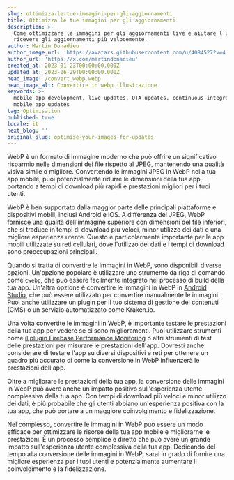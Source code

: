 ```yaml
---
slug: ottimizza-le-tue-immagini-per-gli-aggiornamenti
title: Ottimizza le tue immagini per gli aggiornamenti
description: >-
  Come ottimizzare le immagini per gli aggiornamenti live e aiutare l'utente a
  ricevere gli aggiornamenti più velocemente.
author: Martin Donadieu
author_image_url: 'https://avatars.githubusercontent.com/u/4084527?v=4'
author_url: 'https://x.com/martindonadieu'
created_at: 2023-01-23T00:00:00.000Z
updated_at: 2023-06-29T00:00:00.000Z
head_image: /convert_webp.webp
head_image_alt: Convertire in webp illustrazione
keywords: >-
  mobile app development, live updates, OTA updates, continuous integration,
  mobile app updates
tag: Optimisation
published: true
locale: it
next_blog: ''
original_slug: optimise-your-images-for-updates
---
```

WebP è un formato di immagine moderno che può offrire un significativo risparmio nelle dimensioni dei file rispetto al JPEG, mantenendo una qualità visiva simile o migliore. Convertendo le immagini JPEG in WebP nella tua app mobile, puoi potenzialmente ridurre le dimensioni della tua app, portando a tempi di download più rapidi e prestazioni migliori per i tuoi utenti.

WebP è ben supportato dalla maggior parte delle principali piattaforme e dispositivi mobili, inclusi Android e iOS. A differenza del JPEG, WebP fornisce una qualità dell'immagine superiore con dimensioni del file inferiori, che si traduce in tempi di download più veloci, minor utilizzo dei dati e una migliore esperienza utente. Questo è particolarmente importante per le app mobili utilizzate su reti cellulari, dove l'utilizzo dei dati e i tempi di download sono preoccupazioni principali.

Quando si tratta di convertire le immagini in WebP, sono disponibili diverse opzioni. Un'opzione popolare è utilizzare uno strumento da riga di comando come `cwebp`, che può essere facilmente integrato nel processo di build della tua app. Un'altra opzione è convertire le immagini in WebP in [Android Studio](https://sites.google.com/a/android.com/tools/tech-docs/webp/), che può essere utilizzato per convertire manualmente le immagini. Puoi anche utilizzare un plugin per il tuo sistema di gestione dei contenuti (CMS) o un servizio automatizzato come Kraken.io.

Una volta convertite le immagini in WebP, è importante testare le prestazioni della tua app per vedere se ci sono miglioramenti. Puoi utilizzare strumenti come [il plugin Firebase Performance Monitoring](https://github.com/capawesome-team/capacitor-firebase/tree/main/packages/performance/) o altri strumenti di test delle prestazioni per misurare le prestazioni dell'app. Dovresti anche considerare di testare l'app su diversi dispositivi e reti per ottenere un quadro più accurato di come la conversione in WebP influenzerà le prestazioni dell'app.

Oltre a migliorare le prestazioni della tua app, la conversione delle immagini in WebP può avere anche un impatto positivo sull'esperienza utente complessiva della tua app. Con tempi di download più veloci e minor utilizzo dei dati, è più probabile che gli utenti abbiano un'esperienza positiva con la tua app, che può portare a un maggiore coinvolgimento e fidelizzazione.

Nel complesso, convertire le immagini in WebP può essere un modo efficace per ottimizzare le risorse della tua app mobile e migliorarne le prestazioni. È un processo semplice e diretto che può avere un grande impatto sull'esperienza utente complessiva della tua app. Dedicando del tempo alla conversione delle immagini in WebP, sarai in grado di fornire una migliore esperienza per i tuoi utenti e potenzialmente aumentare il coinvolgimento e la fidelizzazione.
